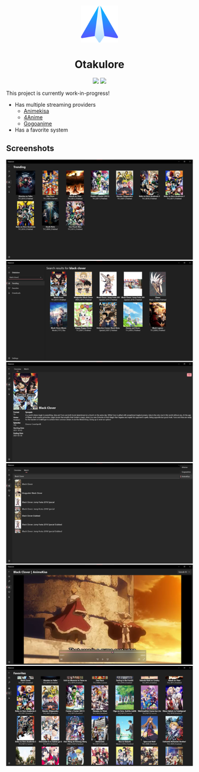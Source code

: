 <div align="center">

<img src="./.github/icon.png" width="100"/>

</div>

<h1 align="center">Otakulore</h1>

<div align="center">

[![](https://img.shields.io/badge/Powered%20By-.NET-blue?logo=microsoft&style=flat-square)](https://dotnet.microsoft.com)
[![](https://img.shields.io/badge/Made%20With-Visual%20Studio-blue?logo=visual-studio&style=flat-square)](https://visualstudio.microsoft.com)

</div>

This project is currently work-in-progress!

* Has multiple streaming providers
  * [Animekisa](https://animekisa.tv)
  * [4Anime](https://4anime.to)
  * [Gogoanime](https://gogoanime.io)
* Has a favorite system

## Screenshots

![](./.github/screenshots/0.png)
![](./.github/screenshots/1.png)
![](./.github/screenshots/2.png)
![](./.github/screenshots/3.png)
![](./.github/screenshots/4.png)
![](./.github/screenshots/5.png)